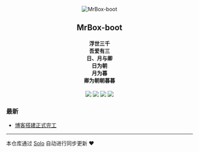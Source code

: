 <p align="center"><img alt="MrBox-boot" src="https://tankryze.github.io/theme/favicon.ico"></p><h2 align="center">
MrBox-boot
</h2>

<h4 align="center">浮世三千</br>吾爱有三</br> 日、月与卿 </br>日为朝</br>月为暮</br>卿为朝朝暮暮</h4>
<p align="center"><a title="MrBox-boot" target="_blank" href="https://github.com/MrBox-boot/solo-blog"><img src="https://img.shields.io/github/last-commit/MrBox-boot/solo-blog.svg?style=flat-square&color=FF9900"></a>
<a title="GitHub repo size in bytes" target="_blank" href="https://github.com/MrBox-boot/solo-blog"><img src="https://img.shields.io/github/repo-size/MrBox-boot/solo-blog.svg?style=flat-square"></a>
<a title="Solo Version" target="_blank" href="https://github.com/b3log/solo/releases"><img src="https://img.shields.io/badge/solo-3.6.4-f1e05a.svg?style=flat-square&color=blueviolet"></a>
<a title="Hits" target="_blank" href="https://github.com/b3log/hits"><img src="https://hits.b3log.org/MrBox-boot/solo-blog.svg"></a></p>

### 最新

* [博客搭建正式完工](https://www.doos.store/articles/2019/08/29/1567017473316.html)



---

本仓库通过 [Solo](https://github.com/b3log/solo) 自动进行同步更新 ❤️ 